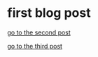 # first blog post

[go to the second post](hyperref:second)

[go to the third post](hyperref:third)
